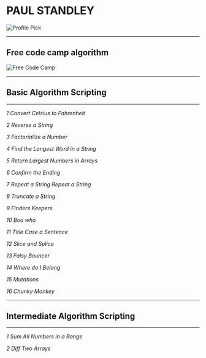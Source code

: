 # __**PAUL STANDLEY**__

![Profile Pick](http://res.cloudinary.com/pieol2/image/upload/v1516543296/profile-small.png)

---

## **Free code camp algorithm**

![Free Code Camp](https://res.cloudinary.com/pieol2/image/upload/v1553100145/freecdecamp.png)

---

## Basic Algorithm Scripting

---

_*1 Convert Celsius to Fahrenheit*_

_*2 Reverse a String*_

_*3 Factorialize a Number*_

_*4 Find the Longest Word in a String*_

_*5 Return Largest Numbers in Arrays*_

_*6 Confirm the Ending*_

_*7 Repeat a String Repeat a String*_

_*8 Truncate a String*_

_*9 Finders Keepers*_

_*10 Boo who*_

_*11 Title Case a Sentence*_

_*12 Slice and Splice*_

_*13 Falsy Bouncer*_

_*14 Where do I Belong*_

_*15 Mutations*_

_*16 Chunky Monkey*_

---

## Intermediate Algorithm Scripting

---

_*1 Sum All Numbers in a Range*_

_*2 Diff Two Arrays*_